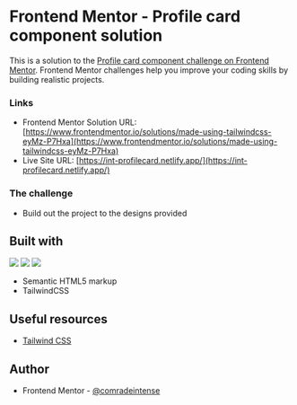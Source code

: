 # Frontend Mentor - Profile card component solution

This is a solution to the [Profile card component challenge on Frontend Mentor](https://www.frontendmentor.io/challenges/profile-card-component-cfArpWshJ). Frontend Mentor challenges help you improve your coding skills by building realistic projects.

### Links

- Frontend Mentor Solution URL: [https://www.frontendmentor.io/solutions/made-using-tailwindcss-eyMz-P7Hxa](https://www.frontendmentor.io/solutions/made-using-tailwindcss-eyMz-P7Hxa)
- Live Site URL: [https://int-profilecard.netlify.app/](https://int-profilecard.netlify.app/)

### The challenge

- Build out the project to the designs provided

## Built with

![](https://img.shields.io/badge/HTML5-E34F26?style=for-the-badge&logo=html5&logoColor=white)
![](https://img.shields.io/badge/Tailwind%20CSS-38B2AC?style=for-the-badge&logo=tailwind-css&logoColor=white)
![](https://img.shields.io/badge/Git-F05032?style=for-the-badge&logo=git&logoColor=white)

- Semantic HTML5 markup
- TailwindCSS

## Useful resources

- [Tailwind CSS](https://tailwindcss.com/)

## Author

- Frontend Mentor - [@comradeintense](https://www.frontendmentor.io/profile/comradeintense)
